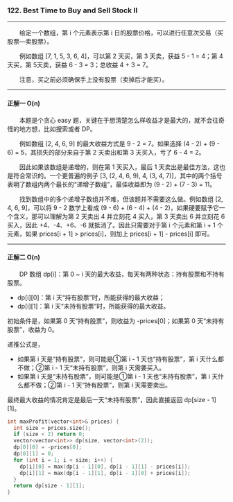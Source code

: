 ### 122. Best Time to Buy and Sell Stock II

-----

&emsp;&emsp;给定一个数组，第 i 个元素表示第 i 日的股票价格，可以进行任意次交易（买股票—卖股票）。

&emsp;&emsp;例如数组 [7, 1, 5, 3, 6, 4]，可以第 2 天买，第 3 天卖，获益 5 - 1 = 4；第 4 天买，第 5天卖，获益 6 - 3 = 3；总收益 4 + 3 = 7。

&emsp;&emsp;注意，买之前必须确保手上没有股票（卖掉后才能买）。

-----

#### 正解一 O(n)

&emsp;&emsp;本题是个贪心 easy 题，关键在于想清楚怎么样收益才是最大的，就不会往奇怪的地方想，比如搜索或者 DP。

&emsp;&emsp;例如数组 [2, 4, 6, 9] 的最大收益方式是 9 - 2 = 7。如果选择 (4 - 2) + (9 - 6) = 5，其损失的部分来自于第 2 天卖出和第 3 天买入，亏了 6 - 4 = 2。

&emsp;&emsp;因此如果该数组是递增的，则在第 1 天买入，最后 1 天卖出是最佳方法，这也是符合常识的。一个更普遍的例子 [3, (2, 4, 6, 9), 4, (3, 4, 7)]，其中的两个括号表明了数组内两个最长的“递增子数组”，最佳收益即为 (9 - 2) + (7 - 3) = 11。

&emsp;&emsp;找到数组中的多个递增子数组并不难，但该题并不需要这么做。例如数组 [2, 4, 6, 9]，可以将 9 - 2 数学上看成 (9 - 6) + (6 - 4) + (4 - 2)，如果硬要赋予它一个含义，那可以理解为第 2 天卖出 4 并立刻花 4 买入，第 3 天卖出 6 并立刻花 6 买入，因此 +4、-4、+6、-6 就抵消了。因此只需要对于第 i 个元素和第 i + 1 个元素，如果 prices[i + 1] > prices[i]，则加上 prices[i + 1] - prices[i] 即可。

-----

#### 正解二 O(n)

&emsp;&emsp;DP 数组 dp[i]：第 0 ~ i 天的最大收益，每天有两种状态：持有股票和不持有股票。
- dp[i][0]：第 i 天“持有股票”时，所能获得的最大收益；
- dp[i][1]：第 i 天“未持有股票”时，所能获得的最大收益。

初始条件是，如果第 0 天“持有股票”，则收益为 -prices[0]；如果第 0 天“未持有股票”，收益为 0。

递推公式是，
- 如果第 i 天是“持有股票”，则可能是①第 i - 1 天也“持有股票”，第 i 天什么都不做；②第 i - 1 天“未持有股票”，则第 i 天需要买入。
- 如果第 i 天是“未持有股票”，则可能是①第 i - 1 天也“未持有股票”，第 i 天什么都不做；②第 i - 1 天“持有股票”，则第 i 天需要卖出。

最终最大收益的情况肯定是最后一天“未持有股票”，因此直接返回 dp[size - 1][1]。

```cpp
int maxProfit(vector<int>& prices) {
  int size = prices.size();
  if (size < 2) return 0;
  vector<vector<int>> dp(size, vector<int>(2));
  dp[0][0] = -prices[0];
  dp[0][1] = 0;
  for (int i = 1; i < size; i++) {
    dp[i][0] = max(dp[i - 1][0], dp[i - 1][1] - prices[i]);
    dp[i][1] = max(dp[i - 1][1], dp[i - 1][0] + prices[i]);
  }
  return dp[size - 1][1];
}
```
